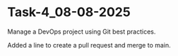 # Task-4_08-08-2025
Manage a DevOps project using Git best practices.

Added a line to create a pull request and merge to main.

